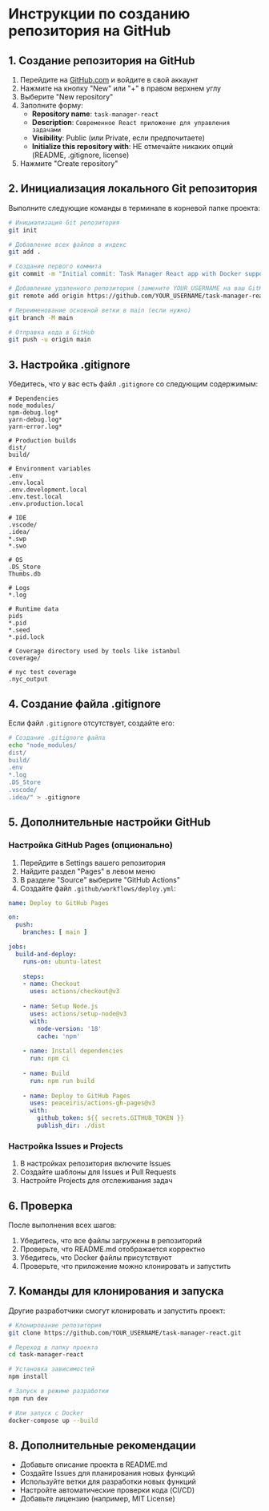 # Инструкции по созданию репозитория на GitHub

## 1. Создание репозитория на GitHub

1. Перейдите на [GitHub.com](https://github.com) и войдите в свой аккаунт
2. Нажмите на кнопку "New" или "+" в правом верхнем углу
3. Выберите "New repository"
4. Заполните форму:
   - **Repository name**: `task-manager-react`
   - **Description**: `Современное React приложение для управления задачами`
   - **Visibility**: Public (или Private, если предпочитаете)
   - **Initialize this repository with**: НЕ отмечайте никаких опций (README, .gitignore, license)
5. Нажмите "Create repository"

## 2. Инициализация локального Git репозитория

Выполните следующие команды в терминале в корневой папке проекта:

```bash
# Инициализация Git репозитория
git init

# Добавление всех файлов в индекс
git add .

# Создание первого коммита
git commit -m "Initial commit: Task Manager React app with Docker support"

# Добавление удаленного репозитория (замените YOUR_USERNAME на ваш GitHub username)
git remote add origin https://github.com/YOUR_USERNAME/task-manager-react.git

# Переименование основной ветки в main (если нужно)
git branch -M main

# Отправка кода в GitHub
git push -u origin main
```

## 3. Настройка .gitignore

Убедитесь, что у вас есть файл `.gitignore` со следующим содержимым:

```gitignore
# Dependencies
node_modules/
npm-debug.log*
yarn-debug.log*
yarn-error.log*

# Production builds
dist/
build/

# Environment variables
.env
.env.local
.env.development.local
.env.test.local
.env.production.local

# IDE
.vscode/
.idea/
*.swp
*.swo

# OS
.DS_Store
Thumbs.db

# Logs
*.log

# Runtime data
pids
*.pid
*.seed
*.pid.lock

# Coverage directory used by tools like istanbul
coverage/

# nyc test coverage
.nyc_output
```

## 4. Создание файла .gitignore

Если файл `.gitignore` отсутствует, создайте его:

```bash
# Создание .gitignore файла
echo "node_modules/
dist/
build/
.env
*.log
.DS_Store
.vscode/
.idea/" > .gitignore
```

## 5. Дополнительные настройки GitHub

### Настройка GitHub Pages (опционально)

1. Перейдите в Settings вашего репозитория
2. Найдите раздел "Pages" в левом меню
3. В разделе "Source" выберите "GitHub Actions"
4. Создайте файл `.github/workflows/deploy.yml`:

```yaml
name: Deploy to GitHub Pages

on:
  push:
    branches: [ main ]

jobs:
  build-and-deploy:
    runs-on: ubuntu-latest
    
    steps:
    - name: Checkout
      uses: actions/checkout@v3
      
    - name: Setup Node.js
      uses: actions/setup-node@v3
      with:
        node-version: '18'
        cache: 'npm'
        
    - name: Install dependencies
      run: npm ci
      
    - name: Build
      run: npm run build
      
    - name: Deploy to GitHub Pages
      uses: peaceiris/actions-gh-pages@v3
      with:
        github_token: ${{ secrets.GITHUB_TOKEN }}
        publish_dir: ./dist
```

### Настройка Issues и Projects

1. В настройках репозитория включите Issues
2. Создайте шаблоны для Issues и Pull Requests
3. Настройте Projects для отслеживания задач

## 6. Проверка

После выполнения всех шагов:

1. Убедитесь, что все файлы загружены в репозиторий
2. Проверьте, что README.md отображается корректно
3. Убедитесь, что Docker файлы присутствуют
4. Проверьте, что приложение можно клонировать и запустить

## 7. Команды для клонирования и запуска

Другие разработчики смогут клонировать и запустить проект:

```bash
# Клонирование репозитория
git clone https://github.com/YOUR_USERNAME/task-manager-react.git

# Переход в папку проекта
cd task-manager-react

# Установка зависимостей
npm install

# Запуск в режиме разработки
npm run dev

# Или запуск с Docker
docker-compose up --build
```

## 8. Дополнительные рекомендации

- Добавьте описание проекта в README.md
- Создайте Issues для планирования новых функций
- Используйте ветки для разработки новых функций
- Настройте автоматические проверки кода (CI/CD)
- Добавьте лицензию (например, MIT License)




